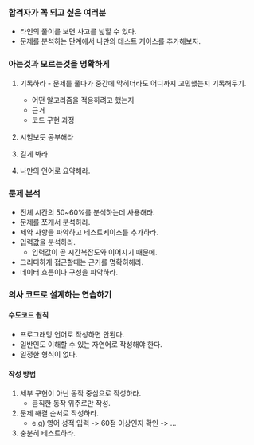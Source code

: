 ### 합격자가 꼭 되고 싶은 여러분

- 타인의 풀이를 보면 사고를 넓힐 수 있다.
- 문제를 분석하는 단계에서 나만의 테스트 케이스를 추가해보자.

### 아는것과 모르는것을 명확하게

1. 기록하라 - 문제를 풀다가 중간에 막히더라도 어디까지 고민했는지 기록해두기.

   - 어떤 알고리즘을 적용하려고 했는지
   - 근거
   - 코드 구현 과정

2. 시험보듯 공부해라
3. 길게 봐라
4. 나만의 언어로 요약해라.

### 문제 분석

- 전체 시간의 50~60%를 분석하는데 사용해라.
- 문제를 쪼개서 분석하라.
- 제약 사항을 파악하고 테스트케이스를 추가하라.
- 입력값을 분석하라.
  - 입력값이 곧 시간복잡도와 이어지기 때문에.
- 그리디하게 접근할때는 근거를 명확히해라.
- 데이터 흐름이나 구성을 파악하라.

### 의사 코드로 설계하는 연습하기

#### 수도코드 원칙

- 프로그래밍 언어로 작성하면 안된다.
- 일반인도 이해할 수 있는 자연어로 작성해야 한다.
- 일정한 형식이 없다.

#### 작성 방법

1. 세부 구현이 아닌 동작 중심으로 작성하라.
   - 큼직한 동작 위주로만 작성.
2. 문제 해결 순서로 작성하라.
   - e.g) 영어 성적 입력 -> 60점 이상인지 확인 -> ...
3. 충분히 테스트하라.
